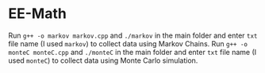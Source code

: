 # EE-Math

Run `g++ -o markov markov.cpp` and `./markov` in the main folder and enter `txt` file name (I used `markov`) to collect data using Markov Chains. 
Run `g++ -o monteC monteC.cpp` and `./monteC` in the main folder and enter `txt` file name (I used `monteC`) to collect data using Monte Carlo simulation.
